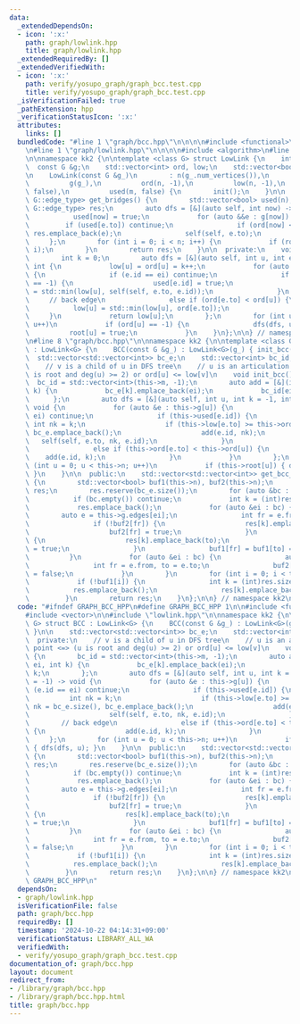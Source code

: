 ```yaml
---
data:
  _extendedDependsOn:
  - icon: ':x:'
    path: graph/lowlink.hpp
    title: graph/lowlink.hpp
  _extendedRequiredBy: []
  _extendedVerifiedWith:
  - icon: ':x:'
    path: verify/yosupo_graph/graph_bcc.test.cpp
    title: verify/yosupo_graph/graph_bcc.test.cpp
  _isVerificationFailed: true
  _pathExtension: hpp
  _verificationStatusIcon: ':x:'
  attributes:
    links: []
  bundledCode: "#line 1 \"graph/bcc.hpp\"\n\n\n\n#include <functional>\n#include <vector>\n\
    \n#line 1 \"graph/lowlink.hpp\"\n\n\n\n#include <algorithm>\n#line 7 \"graph/lowlink.hpp\"\
    \n\nnamespace kk2 {\n\ntemplate <class G> struct LowLink {\n    int n, m;\n  \
    \  const G &g;\n    std::vector<int> ord, low;\n    std::vector<bool> root, used;\n\
    \n    LowLink(const G &g_)\n        : n(g_.num_vertices()),\n          m(g_.num_edges()),\n\
    \          g(g_),\n          ord(n, -1),\n          low(n, -1),\n          root(n,\
    \ false),\n          used(m, false) {\n        init();\n    }\n\n    std::vector<typename\
    \ G::edge_type> get_bridges() {\n        std::vector<bool> used(n);\n        std::vector<typename\
    \ G::edge_type> res;\n        auto dfs = [&](auto self, int now) -> void {\n \
    \           used[now] = true;\n            for (auto &&e : g[now]) {\n       \
    \         if (used[e.to]) continue;\n                if (ord[now] < low[e.to])\
    \ res.emplace_back(e);\n                self(self, e.to);\n            }\n   \
    \     };\n        for (int i = 0; i < n; i++) {\n            if (root[i]) dfs(dfs,\
    \ i);\n        }\n        return res;\n    }\n\n  private:\n    void init() {\n\
    \        int k = 0;\n        auto dfs = [&](auto self, int u, int ei = -1) ->\
    \ int {\n            low[u] = ord[u] = k++;\n            for (auto &e : g[u])\
    \ {\n                if (e.id == ei) continue;\n                if (ord[e.to]\
    \ == -1) {\n                    used[e.id] = true;\n                    low[u]\
    \ = std::min(low[u], self(self, e.to, e.id));\n                }\n           \
    \     // back edge\n                else if (ord[e.to] < ord[u]) {\n         \
    \           low[u] = std::min(low[u], ord[e.to]);\n                }\n       \
    \     }\n            return low[u];\n        };\n        for (int u = 0; u < n;\
    \ u++)\n            if (ord[u] == -1) {\n                dfs(dfs, u);\n      \
    \          root[u] = true;\n            }\n    }\n};\n\n} // namespace kk2\n\n\
    \n#line 8 \"graph/bcc.hpp\"\n\nnamespace kk2 {\n\ntemplate <class G> struct BCC\
    \ : LowLink<G> {\n    BCC(const G &g_) : LowLink<G>(g_) { init_bcc(); }\n\n  \
    \  std::vector<std::vector<int>> bc_e;\n    std::vector<int> bc_id;\n\n  private:\n\
    \    // v is a child of u in DFS tree\n    // u is an articulation point <=> (u\
    \ is root and deg(u) >= 2) or ord[u] <= low[v]\n    void init_bcc() {\n      \
    \  bc_id = std::vector<int>(this->m, -1);\n        auto add = [&](int ei, int\
    \ k) {\n            bc_e[k].emplace_back(ei);\n            bc_id[ei] = k;\n  \
    \      };\n        auto dfs = [&](auto self, int u, int k = -1, int ei = -1) ->\
    \ void {\n            for (auto &e : this->g[u]) {\n                if (e.id ==\
    \ ei) continue;\n                if (this->used[e.id]) {\n                   \
    \ int nk = k;\n                    if (this->low[e.to] >= this->ord[u]) nk = bc_e.size(),\
    \ bc_e.emplace_back();\n                    add(e.id, nk);\n                 \
    \   self(self, e.to, nk, e.id);\n                }\n                // back edge\n\
    \                else if (this->ord[e.to] < this->ord[u]) {\n                \
    \    add(e.id, k);\n                }\n            }\n        };\n        for\
    \ (int u = 0; u < this->n; u++)\n            if (this->root[u]) { dfs(dfs, u);\
    \ }\n    }\n\n  public:\n    std::vector<std::vector<int>> get_bcc_vertices()\
    \ {\n        std::vector<bool> buf1(this->n), buf2(this->n);\n        std::vector<std::vector<int>>\
    \ res;\n        res.reserve(bc_e.size());\n        for (auto &bc : bc_e) {\n \
    \           if (bc.empty()) continue;\n            int k = (int)res.size();\n\
    \            res.emplace_back();\n            for (auto &ei : bc) {\n        \
    \        auto e = this->g.edges[ei];\n                int fr = e.from, to = e.to;\n\
    \                if (!buf2[fr]) {\n                    res[k].emplace_back(fr);\n\
    \                    buf2[fr] = true;\n                }\n                if (!buf2[to])\
    \ {\n                    res[k].emplace_back(to);\n                    buf2[to]\
    \ = true;\n                }\n                buf1[fr] = buf1[to] = true;\n  \
    \          }\n            for (auto &ei : bc) {\n                auto e = this->g.edges[ei];\n\
    \                int fr = e.from, to = e.to;\n                buf2[fr] = buf2[to]\
    \ = false;\n            }\n        }\n        for (int i = 0; i < this->n; i++)\n\
    \            if (!buf1[i]) {\n                int k = (int)res.size();\n     \
    \           res.emplace_back();\n                res[k].emplace_back(i);\n   \
    \         }\n        return res;\n    }\n};\n\n} // namespace kk2\n\n\n"
  code: "#ifndef GRAPH_BCC_HPP\n#define GRAPH_BCC_HPP 1\n\n#include <functional>\n\
    #include <vector>\n\n#include \"lowlink.hpp\"\n\nnamespace kk2 {\n\ntemplate <class\
    \ G> struct BCC : LowLink<G> {\n    BCC(const G &g_) : LowLink<G>(g_) { init_bcc();\
    \ }\n\n    std::vector<std::vector<int>> bc_e;\n    std::vector<int> bc_id;\n\n\
    \  private:\n    // v is a child of u in DFS tree\n    // u is an articulation\
    \ point <=> (u is root and deg(u) >= 2) or ord[u] <= low[v]\n    void init_bcc()\
    \ {\n        bc_id = std::vector<int>(this->m, -1);\n        auto add = [&](int\
    \ ei, int k) {\n            bc_e[k].emplace_back(ei);\n            bc_id[ei] =\
    \ k;\n        };\n        auto dfs = [&](auto self, int u, int k = -1, int ei\
    \ = -1) -> void {\n            for (auto &e : this->g[u]) {\n                if\
    \ (e.id == ei) continue;\n                if (this->used[e.id]) {\n          \
    \          int nk = k;\n                    if (this->low[e.to] >= this->ord[u])\
    \ nk = bc_e.size(), bc_e.emplace_back();\n                    add(e.id, nk);\n\
    \                    self(self, e.to, nk, e.id);\n                }\n        \
    \        // back edge\n                else if (this->ord[e.to] < this->ord[u])\
    \ {\n                    add(e.id, k);\n                }\n            }\n   \
    \     };\n        for (int u = 0; u < this->n; u++)\n            if (this->root[u])\
    \ { dfs(dfs, u); }\n    }\n\n  public:\n    std::vector<std::vector<int>> get_bcc_vertices()\
    \ {\n        std::vector<bool> buf1(this->n), buf2(this->n);\n        std::vector<std::vector<int>>\
    \ res;\n        res.reserve(bc_e.size());\n        for (auto &bc : bc_e) {\n \
    \           if (bc.empty()) continue;\n            int k = (int)res.size();\n\
    \            res.emplace_back();\n            for (auto &ei : bc) {\n        \
    \        auto e = this->g.edges[ei];\n                int fr = e.from, to = e.to;\n\
    \                if (!buf2[fr]) {\n                    res[k].emplace_back(fr);\n\
    \                    buf2[fr] = true;\n                }\n                if (!buf2[to])\
    \ {\n                    res[k].emplace_back(to);\n                    buf2[to]\
    \ = true;\n                }\n                buf1[fr] = buf1[to] = true;\n  \
    \          }\n            for (auto &ei : bc) {\n                auto e = this->g.edges[ei];\n\
    \                int fr = e.from, to = e.to;\n                buf2[fr] = buf2[to]\
    \ = false;\n            }\n        }\n        for (int i = 0; i < this->n; i++)\n\
    \            if (!buf1[i]) {\n                int k = (int)res.size();\n     \
    \           res.emplace_back();\n                res[k].emplace_back(i);\n   \
    \         }\n        return res;\n    }\n};\n\n} // namespace kk2\n\n#endif //\
    \ GRAPH_BCC_HPP\n"
  dependsOn:
  - graph/lowlink.hpp
  isVerificationFile: false
  path: graph/bcc.hpp
  requiredBy: []
  timestamp: '2024-10-22 04:14:31+09:00'
  verificationStatus: LIBRARY_ALL_WA
  verifiedWith:
  - verify/yosupo_graph/graph_bcc.test.cpp
documentation_of: graph/bcc.hpp
layout: document
redirect_from:
- /library/graph/bcc.hpp
- /library/graph/bcc.hpp.html
title: graph/bcc.hpp
---
```

